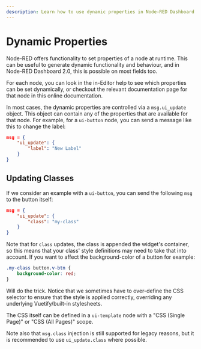 ```yaml
---
description: Learn how to use dynamic properties in Node-RED Dashboard 2.0 to create flexible and responsive dashboard interfaces.
---
```


# Dynamic Properties

Node-RED offers functionality to set properties of a node at runtime. This can be useful to generate dynamic functionality and behaviour, and in Node-RED Dashboard 2.0, this is possible on most fields too.

For each node, you can look in the in-Editor help to see which properties can be set dynamically, or checkout the relevant documentation page for that node in this online documentation. 

In most cases, the dynamic properties are controlled via a `msg.ui_update` object. This object can contain any of the properties that are available for that node. For example, for a `ui-button` node, you can send a message like this to change the label:

```json
msg = {
    "ui_update": {
        "label": "New Label"
    }
}
```

## Updating Classes

If we consider an example with a `ui-button`, you can send the following `msg` to the button itself:

```json
msg = {
    "ui_update": {
        "class": "my-class"
    }
}
```

Note that for `class` updates, the class is appended the widget's container, so this means that your class' style definitions may need to take that into account. If you want to affect the background-color of a button for example:

```css
.my-class button.v-btn {
    background-color: red;
}
```

Will do the trick. Notice that we sometimes have to over-define the CSS selector to ensure that the style is applied correctly, overriding any underlying Vuetify/built-in stylesheets.

The CSS itself can be defined in a `ui-template` node with a "CSS (Single Page)" or "CSS (All Pages)" scope.

Note also that `msg.class` injection is still supported for legacy reasons, but it is recommended to use `ui_update.class` where possible.